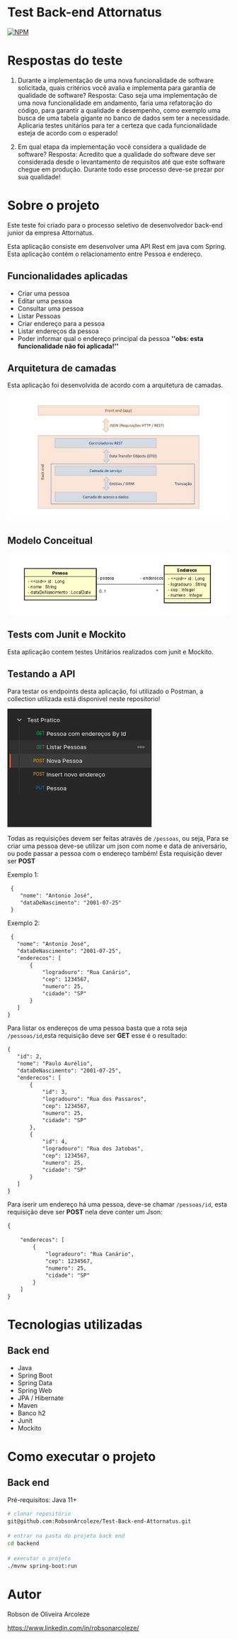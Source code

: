 # Test Back-end Attornatus 
[![NPM](https://img.shields.io/npm/l/react)](https://github.com/devsuperior/sds1-wmazoni/blob/master/LICENSE) 

# Respostas do teste

1) Durante a implementação de uma nova funcionalidade de software solicitada, quais critérios você avalia e implementa para garantia de qualidade de software?
Resposta:
	Caso seja uma implementação de uma nova funcionalidade em andamento, faria uma refatoração do código, para garantir a qualidade e desempenho, como exemplo uma busca de uma tabela gigante no banco de dados sem ter a necessidade. Aplicaria testes unitários para ter a certeza que cada funcionalidade esteja de acordo com o esperado!
 
 2) Em qual etapa da implementação você considera a qualidade de software?
	Resposta:
		Acredito que a qualidade do software deve ser considerada desde o levantamento de requisitos até que este software chegue em produção. Durante todo esse processo deve-se prezar por sua qualidade!

# Sobre o projeto

Este teste foi criado para o processo seletivo de desenvolvedor back-end junior da empresa Attornatus.

Esta aplicação consiste em desenvolver uma API Rest em java com Spring. Esta aplicação contém o relacionamento entre Pessoa e endereço.


## Funcionalidades aplicadas

- Criar uma pessoa
- Editar uma pessoa
- Consultar uma pessoa
- Listar Pessoas
- Criar endereço para a pessoa
- Listar endereços da pessoa
- Poder informar qual o endereço principal da pessoa     **''obs: esta funcionalidade não foi aplicada!''**

## Arquitetura de camadas

Esta aplicação foi desenvolvida de acordo com a arquitetura de camadas.

![Arquitetura](https://github.com/RobsonArcoleze/Test-Back-end-Attornatus/blob/main/img/ArquiteturaCamadas.png)

## Modelo Conceitual

![Modelo conceitual](https://github.com/RobsonArcoleze/Test-Back-end-Attornatus/blob/main/img/modeloConceitualjpeg)

## Tests com Junit e Mockito

Esta aplicação contem testes Unitários realizados com junit e Mockito.

## Testando a API

Para testar os endpoints desta aplicação, foi utilizado o Postman, a collection utilizada está disponivel neste repositorio!

![Postman](https://github.com/RobsonArcoleze/Test-Back-end-Attornatus/blob/main/img/CollectionPostman.png)

Todas as requisições devem ser feitas através de ```/pessoas```, ou seja, Para se criar uma pessoa deve-se utilizar um json com nome e data de aniversário, ou pode passar a pessoa 
com o endereço também! Esta requisição dever ser **POST**

Exemplo 1:

```
 {
    "nome": "Antonio José",
    "dataDeNascimento": "2001-07-25"
 }
 ```
 
 Exemplo 2:
 
 ```
  {
    "nome": "Antonio José",
    "dataDeNascimento": "2001-07-25",
    "enderecos": [
        {
            "logradouro": "Rua Canário",
            "cep": 1234567,
            "numero": 25,
            "cidade": "SP"
        }
    ]
 }
 ```
 
 Para listar os endereços de uma pessoa basta que a rota seja ```/pessoas/id```,esta requisição deve ser **GET** esse é o resultado:
 
 ```
 {
    "id": 2,
    "nome": "Paulo Aurélio",
    "dataDeNascimento": "2001-07-25",
    "enderecos": [
        {
            "id": 3,
            "logradouro": "Rua dos Passaros",
            "cep": 1234567,
            "numero": 25,
            "cidade": "SP"
        },
        {
            "id": 4,
            "logradouro": "Rua dos Jatobas",
            "cep": 1234567,
            "numero": 25,
            "cidade": "SP"
        }
    ]
}
```

Para iserir um endereço há uma pessoa, deve-se chamar ```/pessoas/id```, esta requisição deve ser **POST** nela deve conter um Json:

```
{
    
    "enderecos": [
        {
            "logradouro": "Rua Canário",
            "cep": 1234567,
            "numero": 25,
            "cidade": "SP"
        }
    ]
}
```

# Tecnologias utilizadas
## Back end
- Java
- Spring Boot
- Spring Data
- Spring Web
- JPA / Hibernate
- Maven
- Banco h2
- Junit
- Mockito


# Como executar o projeto

## Back end
Pré-requisitos: Java 11+

```bash
# clonar repositório
git@github.com:RobsonArcoleze/Test-Back-end-Attornatus.git

# entrar na pasta do projeto back end
cd backend

# executar o projeto
./mvnw spring-boot:run
```
# Autor

Robson de Oliveira Arcoleze

https://www.linkedin.com/in/robsonarcoleze/

